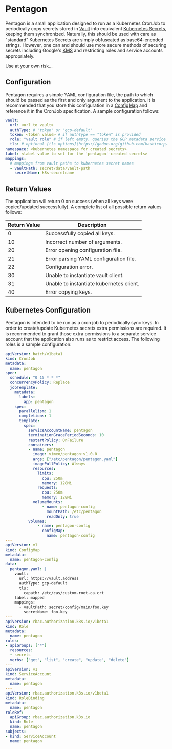 # Pentagon
Pentagon is a small application designed to run as a Kubernetes CronJob to periodically copy secrets stored in [Vault](https://www.vaultproject.io) into equivalent [Kubernetes Secrets](https://kubernetes.io/docs/concepts/configuration/secret/), keeping them synchronized.  Naturally, this should be used with care as "standard" Kubernetes Secrets are simply obfuscated as base64-encoded strings.  However, one can and should use more secure methods of securing secrets including Google's [KMS](https://cloud.google.com/kubernetes-engine/docs/how-to/encrypting-secrets) and restricting roles and service accounts appropriately.

Use at your own risk...

## Configuration

Pentagon requires a simple YAML configuration file, the path to which should be passed as the first and only argument to the application.  It is recommended that you store this configuration in a [ConfigMap](https://kubernetes.io/docs/tasks/configure-pod-container/configure-pod-configmap/) and reference it in the CronJob specification.  A sample configuration follows:

```yaml
vault:
  url: <url to vault>
  authType: # "token" or "gcp-default"
  token: <token value> # if authType == "token" is provided
  role: "vault role" # if left empty, queries the GCP metadata service
  tls: # optional [tls options](https://godoc.org/github.com/hashicorp/vault/api#TLSConfig)
namespace: <kubernetes namespace for created secrets>
label: <label value to set for the 'pentagon'-created secrets>
mappings:
  # mappings from vault paths to kubernetes secret names
  - vaultPath: secret/data/vault-path
    secretName: k8s-secretname
```

## Return Values
The application will return 0 on success (when all keys were copied/updated successfully).  A complete list of all possible return values follows:

| Return Value | Description |
| --- | --- |
| 0 | Successfully copied all keys. |
| 10 | Incorrect number of arguments. |
| 20 | Error opening configuration file. |
| 21 | Error parsing YAML configuration file. |
| 22 | Configuration error. |
| 30 | Unable to instantiate vault client. |
| 31 | Unable to instantiate kubernetes client. |
| 40 | Error copying keys. |

## Kubernetes Configuration
Pentagon is intended to be run as a cron job to periodically sync keys.  In order to create/update Kubernetes secrets extra permissions are required.  It is recommended to grant those extra permissions to a separate service account that the application also runs as to restrict access.  The following roles is a sample configuration:

```yaml
apiVersion: batch/v1beta1
kind: CronJob
metadata:
  name: pentagon
spec:
  schedule: "0 15 * * *"
  concurrencyPolicy: Replace
  jobTemplate:
    metadata:
      labels:
        app: pentagon
    spec:
      parallelism: 1
      completions: 1
      template:
        spec:
          serviceAccountName: pentagon
          terminationGracePeriodSeconds: 10
          restartPolicy: OnFailure
          containers:
          - name: pentagon
            image: vimeo/pentagon:v1.0.0
            args: ["/etc/pentagon/pentagon.yaml"]
            imagePullPolicy: Always
            resources:
              limits:
                cpu: 250m
                memory: 128Mi
              requests:
                cpu: 250m
                memory: 128Mi
            volumeMounts:
                - name: pentagon-config
                  mountPath: /etc/pentagon
                  readOnly: true
          volumes:
              - name: pentagon-config
                configMap:
                  name: pentagon-config
---
apiVersion: v1
kind: ConfigMap
metadata:
  name: pentagon-config
data:
  pentagon.yaml: |
    vault:
      url: https://vault.address
      authType: gcp-default
      tls:
        capath: /etc/cas/custom-root-ca.crt
    label: mapped
    mappings:
      - vaultPath: secret/config/main/foo.key
        secretName: foo-key
---
apiVersion: rbac.authorization.k8s.io/v1beta1
kind: Role
metadata:
  name: pentagon
rules:
- apiGroups: ["*"]
  resources:
  - secrets
  verbs: ["get", "list", "create", "update", "delete"]
---
apiVersion: v1
kind: ServiceAccount
metadata:
  name: pentagon
---
apiVersion: rbac.authorization.k8s.io/v1beta1
kind: RoleBinding
metadata:
  name: pentagon
roleRef:
  apiGroup: rbac.authorization.k8s.io
  kind: Role
  name: pentagon
subjects:
- kind: ServiceAccount
  name: pentagon
```
